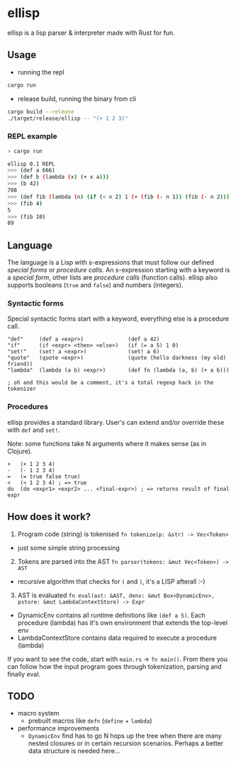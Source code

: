 # ellisp

ellisp is a lisp parser &amp; interpreter made with Rust for fun.

## Usage

* running the repl

```bash
cargo run
```

* release build, running the binary from cli

```bash
cargo build --release
./target/release/ellisp -- "(+ 1 2 3)"
```

### REPL example

```bash
> cargo run

ellisp 0.1 REPL
>>> (def a 666)
>>> (def b (lambda (x) (+ x a)))
>>> (b 42)
708
>>> (def fib (lambda (n) (if (< n 2) 1 (+ (fib (- n 1)) (fib (- n 2))))))
>>> (fib 4)
5
>>> (fib 10)
89
```

## Language

The language is a Lisp with s-expressions that must follow our defined *special forms* or *procedure calls*.
An s-expression starting with a keyword is a *special form*, other lists are *procedure calls* (function calls).
ellisp also supports booleans (`true` and `false`) and numbers (integers).

### Syntactic forms

Special syntactic forms start with a keyword, everything else is a procedure call.

```
"def"     (def a <expr>)              (def a 42)
"if"      (if <expr> <then> <else>)   (if (= a 5) 1 0)
"set!"    (set! a <expr>)             (set! a 6)
"quote"   (quote <expr>)              (quote (hello darkness (my old) friend))
"lambda"  (lambda (a b) <expr>)       (def fn (lambda (a, b) (+ a b)))

; oh and this would be a comment, it's a total regexp hack in the tokenizer
```

### Procedures

ellisp provides a standard library. User's can extend and/or override these with `def` and `set!`.

Note: some functions take N arguments where it makes sense (as in Clojure).

```
+   (+ 1 2 3 4)
-   (- 1 2 3 4)
=   (= true false true)
<   (< 1 2 3 4) ; => true
do  (do <expr1> <expr2> ... <final-expr>) ; => returns result of final expr
```

## How does it work?

1. Program code (string) is tokenised `fn tokenize(p: &str) -> Vec<Token>`
 * just some simple string processing
2. Tokens are parsed into the AST `fn parser(tokens: &mut Vec<Token>) -> AST`
 * recursive algorithm that checks for `(` and `)`, it's a LISP afterall :-)
3. AST is evaluated `fn eval(ast: &AST, denv: &mut Box<DynamicEnv>, pstore: &mut LambdaContextStore) -> Expr`
 * DynamicEnv contains all runtime definitions like `(def a 5)`. Each procedure (lambda) has it's own environment that extends the top-level env
 * LambdaContextStore contains data required to execute a procedure (lambda)
 

If you want to see the code, start with `main.rs` -> `fn main()`. From there you can follow how the input program goes through tokenization, parsing and finally eval.

## TODO

* macro system
  * prebuilt macros like `defn` (`define` + `lambda`)
* performance improvements
  * `DynamicEnv` find has to go N hops up the tree when there are many nested closures or in certain recursion scenarios.
    Perhaps a better data structure is needed here...
